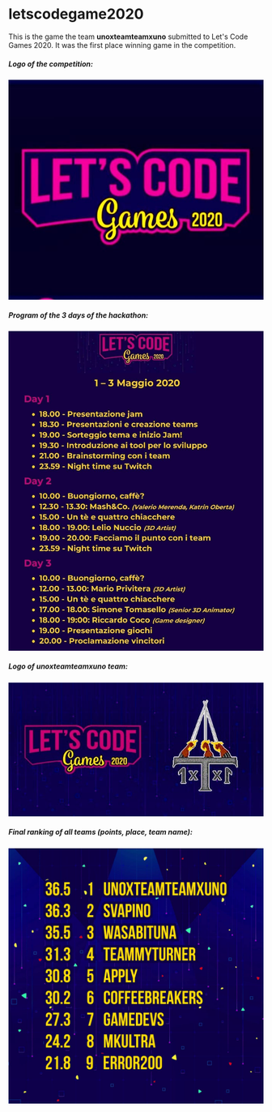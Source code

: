 # letscodegame2020
This is the game the team **unoxteamteamxuno** submitted to Let's Code Games 2020.
It was the first place winning game in the competition.

<h5>Logo of the competition:</h5>
<img src="./images/letscodegames2020.jpg" />

<h5>Program of the 3 days of the hackathon:</h5>
<img src="./images/letscodegames2020_program.jpg" />

<h5>Logo of unoxteamteamxuno team:</h5>
<img src="./images/letscodegames2020_unoxteamteamxuno.jpg" />

<h5>Final ranking of all teams (points, place, team name):</h5>
<img src="./images/letscodegames2020_winners.jpg" />
